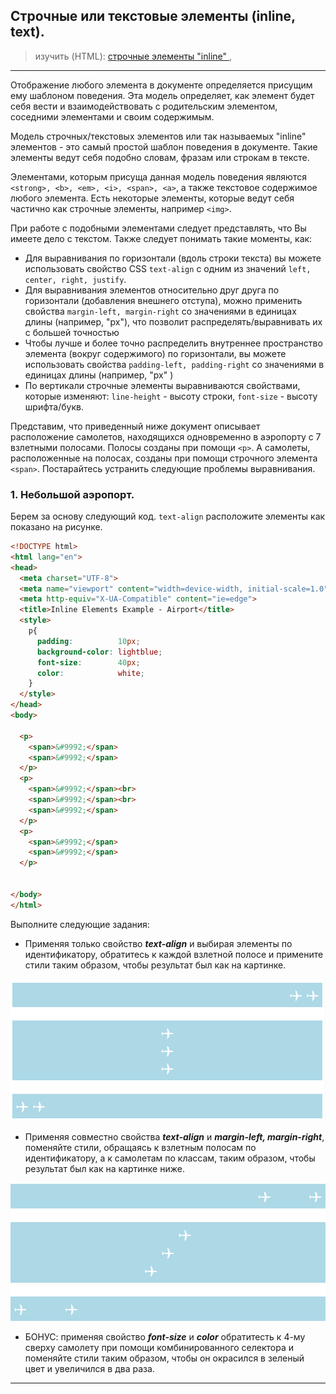 ## Строчные или текстовые элементы (inline, text).

> изучить (HTML):
[строчные элементы "inline" ](https://developer.mozilla.org/en-US/docs/Web/HTML/Inline_elements),

---

Отображение любого элемента в документе определяется присущим ему шаблоном поведения. Эта модель определяет, как
элемент будет себя вести и взаимодействовать с родительским элементом, соседними элементами и своим содержимым.

Модель строчных/текстовых элементов или так называемых "inline" элементов - это самый простой шаблон поведения в документе. Такие элементы ведут себя подобно словам, фразам или строкам в тексте.

Элементами, которым присуща данная модель поведения являются ```<strong>, <b>, <em>, <i>, <span>, <a>```, а также текстовое содержимое любого элемента. Есть некоторые элементы, которые ведут себя частично как строчные элементы, например ```<img>```.

При работе с подобными элементами следует представлять, что Вы имеете дело с текстом. Также следует понимать такие моменты, как:
* Для выравнивания по горизонтали (вдоль строки текста) вы можете использовать свойство CSS ```text-align``` с одним из значений ```left, center, right, justify```.
* Для выравнивания элементов относительно друг друга по горизонтали (добавления внешнего отступа), можно применить свойства ```margin-left, margin-right``` со значениями в единицах длины (например, "px"), что позволит распределять/выравнивать их с большей точностью
* Чтобы лучше и более точно распределить внутреннее пространство элемента (вокруг содержимого) по горизонтали, вы можете использовать свойства ```padding-left, padding-right``` со значениями в единицах длины (например, "px" )
* По вертикали строчные элементы выравниваются свойствами, которые изменяют: ```line-height``` - высоту строки, ```font-size``` - высоту шрифта/букв.

Представим, что приведенный ниже документ описывает расположение самолетов, находящихся одновременно в аэропорту с 7 взлетными полосами. Полосы созданы при помощи ```<p>```. А самолеты, расположенные на полосах, созданы при помощи строчного элемента ```<span>```. Постарайтесь устранить следующие проблемы выравнивания.

### 1. Небольшой аэропорт.
Берем за основу следующий код.
``` text-align ```  расположите элементы как показано на рисунке.

```html
<!DOCTYPE html>
<html lang="en">
<head>
  <meta charset="UTF-8">
  <meta name="viewport" content="width=device-width, initial-scale=1.0">
  <meta http-equiv="X-UA-Compatible" content="ie=edge">
  <title>Inline Elements Example - Airport</title>
  <style>
    p{
      padding:          10px;
      background-color: lightblue;
      font-size:        40px;
      color:            white;
    }
  </style>
</head>
<body>

  <p>
    <span>&#9992;</span>
    <span>&#9992;</span>
  </p>
  <p>
    <span>&#9992;</span><br>
    <span>&#9992;</span><br>
    <span>&#9992;</span>
  </p>
  <p>
    <span>&#9992;</span>
    <span>&#9992;</span>
  </p>


</body>
</html>

```

Выполните следующие задания:
  * Применяя только свойство ***text-align*** и выбирая элементы по идентификатору, обратитесь к каждой взлетной полосе и примените стили таким образом, чтобы результат был как на картинке.

![airport1](airport-1.png)

  * Применяя совместно свойства ***text-align*** и ***margin-left, margin-right***, поменяйте стили, обращаясь к взлетным полосам по идентификатору, а к самолетам по классам, таким образом, чтобы результат был как на картинке ниже.

![airport1](airport-2.png)

* БОНУС: применяя свойство ***font-size*** и ***color*** обратитесть к 4-му сверху самолету при помощи комбинированного селектора и поменяйте стили таким образом, чтобы он окрасился в зеленый цвет и увеличился в два раза.

---
